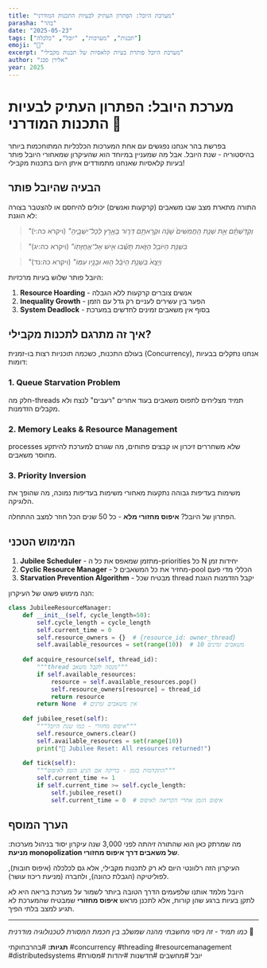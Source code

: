 ```yaml
---
title: "מערכת היובל: הפתרון העתיק לבעיות התכנות המודרני"
parasha: "בהר"
date: "2025-05-23"
tags: ["תכנות", "מערכות", "יובל", "כלכלה"]
emoji: "🔄"
excerpt: "מערכת היובל פותרת בעיות קלאסיות של תכנות מקבילי"
author: "אלירן סבג"
year: 2025
---
```


# מערכת היובל: הפתרון העתיק לבעיות התכנות המודרני 🔄

בפרשת בהר אנחנו נפגשים עם אחת המערכות הכלכליות המתוחכמות ביותר בהיסטוריה - שנת היובל. אבל מה שמעניין במיוחד הוא שהעיקרון שמאחורי היובל פותר בעיות קלאסיות שאנחנו מתמודדים איתן היום בתכנות מקבילי!

## הבעיה שהיובל פותר

התורה מתארת מצב שבו משאבים (קרקעות ואנשים) יכולים להיחסם או להצטבר בצורה לא הוגנת:

> *"וְקִדַּשְׁתֶּ֗ם אֵ֣ת שְׁנַ֤ת הַֽחֲמִשִּׁים֙ שָׁנָ֔ה וּקְרָאתֶ֥ם דְּר֛וֹר בָּאָ֖רֶץ לְכָל־יֽשְׁבֶ֑יהָ"* (ויקרא כה:י)

> *"בִּשְׁנַ֥ת הַיּוֹבֵ֖ל הַזֹּ֑את תָּשֻׁ֕בוּ אִ֖ישׁ אֶל־אֲחֻזָּתֽוֹ"* (ויקרא כה:יג)

> *"וְיָצָא֙ בִּשְׁנַ֣ת הַיֹּבֵ֔ל ה֖וּא וּבָנָ֥יו עִמּֽוֹ"* (ויקרא כה:נד)

היובל פותר שלוש בעיות מרכזיות:

1. **Resource Hoarding** - אנשים צוברים קרקעות ללא הגבלה
2. **Inequality Growth** - הפער בין עשירים לעניים רק גדל עם הזמן  
3. **System Deadlock** - בסוף אין משאבים זמינים לחדשים במערכת

## איך זה מתרגם לתכנות מקבילי?

בעולם התכנות, כשכמה תוכניות רצות בו-זמנית (Concurrency), אנחנו נתקלים בבעיות דומות:

### 1. Queue Starvation Problem
חלק מה-threads תמיד מצליחים לתפוס משאבים בעוד אחרים "רעבים" לנצח ולא מקבלים הזדמנות.

### 2. Memory Leaks & Resource Management
processes שלא משחררים זיכרון או קבצים פתוחים, מה שגורם למערכת להיתקע מחוסר משאבים.

### 3. Priority Inversion
משימות בעדיפות גבוהה נתקעות מאחורי משימות בעדיפות נמוכה, מה שהופך את הלוגיקה.

הפתרון של היובל? **איפוס מחזורי מלא** - כל 50 שנים הכל חוזר למצב ההתחלה.

## המימוש הטכני

1. **Jubilee Scheduler** - מתזמן שמאפס את כל ה-priorities כל N יחידות זמן
2. **Cyclic Resource Manager** - מחזיר את כל המשאבים ל-pool הכללי מדי פעם
3. **Starvation Prevention Algorithm** - מבטיח שכל thread יקבל הזדמנות הוגנת

הנה מימוש פשוט של העיקרון:

```python
class JubileeResourceManager:
    def __init__(self, cycle_length=50):
        self.cycle_length = cycle_length
        self.current_time = 0
        self.resource_owners = {}  # {resource_id: owner_thread}
        self.available_resources = set(range(10))  # 10 משאבים זמינים
    
    def acquire_resource(self, thread_id):
        """thread מנסה לקבל משאב"""
        if self.available_resources:
            resource = self.available_resources.pop()
            self.resource_owners[resource] = thread_id
            return resource
        return None  # אין משאבים זמינים
    
    def jubilee_reset(self):
        """איפוס מחזורי - כמו שנת היובל"""
        self.resource_owners.clear()
        self.available_resources = set(range(10))
        print("🎺 Jubilee Reset: All resources returned!")
    
    def tick(self):
        """התקדמות בזמן - בדיקה אם הגיע הזמן לאיפוס"""
        self.current_time += 1
        if self.current_time >= self.cycle_length:
            self.jubilee_reset()
            self.current_time = 0  # איפוס הזמן אחרי הקריאה לאיפוס
```

## הערך המוסף

מה שמרתק כאן הוא שהתורה זיהתה לפני 3,000 שנה עיקרון יסוד בניהול מערכות: **מניעת monopolization של משאבים דרך איפוס מחזורי**. 

העיקרון הזה רלוונטי היום לא רק לתכנות מקבילי, אלא גם לכלכלה (איפוס חובות), לפוליטיקה (הגבלת כהונה), ולחברה (מניעת ריכוז עושר).

היובל מלמד אותנו שלפעמים הדרך הטובה ביותר לשמור על מערכת בריאה היא לא לתקן בעיות ברגע שהן קורות, אלא לתכנן מראש **איפוס מחזורי** שמבטיח שהמערכת לא תגיע למצב בלתי הפיך.

---

*כמו תמיד - זה ניסוי מחשבתי מהנה שמשלב בין חכמת המסורת לטכנולוגיה מודרנית* 🙏

**תגיות:** #בהרבחוקתי #concurrency #threading #resourcemanagement #distributedsystems #יובל #מחשבים #חדשנות #יהדות #מסורת
